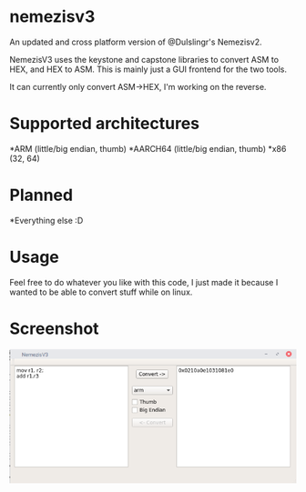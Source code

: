 # nemezisv3
An updated and cross platform version of @DuIslingr's Nemezisv2.

NemezisV3 uses the keystone and capstone libraries to convert ASM to HEX, and HEX to ASM.  This is mainly just a GUI frontend for the two tools.

It can currently only convert ASM->HEX, I'm working on the reverse.

# Supported architectures
*ARM (little/big endian, thumb)
*AARCH64 (little/big endian, thumb)
*x86 (32, 64)

# Planned
*Everything else :D

# Usage
Feel free to do whatever you like with this code, I just made it because I wanted to be able to convert stuff while on linux.

# Screenshot
![alt tag](images/screencap1.png)
